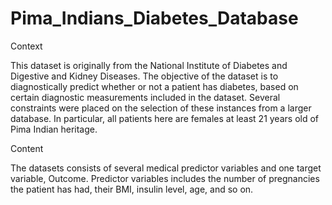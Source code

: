 # Pima_Indians_Diabetes_Database

Context

This dataset is originally from the National Institute of Diabetes and Digestive and Kidney Diseases. The objective of the dataset is to diagnostically predict whether or not a patient has diabetes, based on certain diagnostic measurements included in the dataset. Several constraints were placed on the selection of these instances from a larger database. In particular, all patients here are females at least 21 years old of Pima Indian heritage.

Content

The datasets consists of several medical predictor variables and one target variable, Outcome. Predictor variables includes the number of pregnancies the patient has had, their BMI, insulin level, age, and so on.

